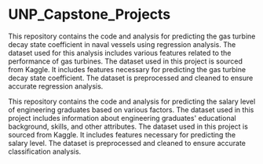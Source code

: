 # UNP_Capstone_Projects

This repository contains the code and analysis for predicting the gas turbine decay state coefficient in naval vessels using regression analysis. The dataset used for this analysis includes various features related to the performance of gas turbines. The dataset used in this project is sourced from Kaggle. It includes features necessary for predicting the gas turbine decay state coefficient. The dataset is preprocessed and cleaned to ensure accurate regression analysis. 

This repository contains the code and analysis for predicting the salary level of engineering graduates based on various factors. The dataset used in this project includes information about engineering graduates' educational background, skills, and other attributes. The dataset used in this project is sourced from Kaggle. It includes features necessary for predicting the salary level. The dataset is preprocessed and cleaned to ensure accurate classification analysis.
